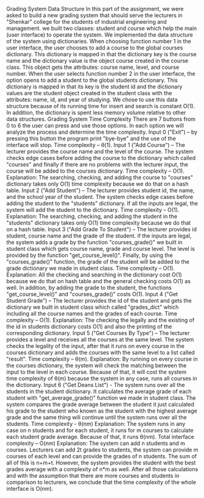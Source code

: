 
Grading System Data Structure
In this part of the assignment, we were asked to build a new grading system that should serve the lecturers in "Shenkar" college for the students of industrial engineering and management. we built two classes: student and course which help the main (user interface) to operate the system. 
We implemented the data structure of the system using dictionaries. When choosing function number 1 in the user interface, the user chooses to add a course to the global courses dictionary. This dictionary is mapped in that the dictionary key is the course name and the dictionary value is the object course created in the course class. This object gets the attributes: course name, level, and course number.
When the user selects function number 2 in the user interface, the option opens to add a student to the global students dictionary. This dictionary is mapped in that its key is the student id and the dictionary values are the student object created in the student class with the attributes: name, id, and year of studying.
We chose to use this data structure because of its running time for insert and search is constant O(1). In addition, the dictionary is spent less memory volume relative to other data structures.
Grading System Time Complexity
There are 7 buttons from 0 to 6 the user can press and use those options. In each option we will analyze the process and determine the time complexity.
Input 0 ("Exit") – by pressing this button the program print "bye-bye" and the use of the interface will stop.                                                                                                                                                                           Time complexity – θ(1).
Input 1 ("Add Course") – The lecturer provides the course name and the level of the course.  The system checks edge cases before adding the course to the dictionary which called "courses" and finally if there are no problems with the lecturer input, the course will be added to the courses dictionary. 
Time complexity – O(1).                                                                                                                                               Explanation: The searching, checking, and adding the course to "courses" dictionary takes only O(1) time complexity because we do that on a hash table.
Input 2 ("Add Student") – The lecturer provides student id, the name, and the school year of the student. The system checks edge cases before adding the student to the "students" dictionary. If all the inputs are legal, the system will add the student to the dictionary.
Time complexity – O(1).                                                                                                                                                     Explanation: The searching, checking, and adding the student in the "students" dictionary takes only O(1) time complexity because we do that on a hash table.
Input 3 ("Add Grade To Student") – The lecturer provides id student, course name and the grade of the student. if the inputs are legal, the system adds a grade by the function "courses_grade()" we built in student class which gets course name, grade and course level. The level is provided by the function "get_course_level()". Finally, by using the "courses_grade()" function, the grade of the student will be added to the grade dictionary we made in student class.
Time complexity – O(1).                                                                                                                                               Explanation: All the checking and searching in the dictionary cost O(1) because we do that on hash table and the general checking costs O(1) as well. In addition, by adding the grade to the student, the functions "get_course_level()" and  "courses_grade()" costs O(1).
Input 4 ("Get Student Grade") – The lecturer provides the id of the student and gets the dictionary we built in student class which called "grades_dict" which including all the course names and the grades of each course.
Time complexity – O(1).                                                                                                                              Explanation: The checking the legally and the existing of the id in students dictionary costs O(1) and also the printing of the corresponding dictionary. 
Input 5 ("Get Courses By Type") – The lecturer provides a level and receives all the courses at the same level. The system checks the legality of the input, after that it runs on every course in the courses dictionary and adds the courses with the same level to a list called "result".
Time complexity – θ(m).                                                                                                                                       Explanation: By running on every course in the courses dictionary, the system will check the matching between the input to the level in each course. Because of that, it will cost the system time complexity of θ(m) because the system in any case, runs all courses in the dictionary. 
Input 6 ("Get Deans List") - The system runs over all the students in the student dictionary. It calculates the average grade of each student with "get_average_grade()" function we made in student class. The system compares the grade average between the student it just calculated his grade to the student who known as the student with the highest average grade and the same thing will continue until the system runs over all the students.
Time complexity -  θ(nm)                                                                                                                                            Explanation: The system runs in any case on n students and for each student, it runs for m courses to calculate each student grade average. Because of that, it runs θ(nm). 
Total interface complexity – O(nm) 
Explanation: The system can add n students and m courses. Lecturers can add 2t grades to students, the system can provide m courses of each level and can provide the grades of n students. The sum of all of this is n+m+t. However, the system provides the student with the best grades average with a complexity of n*m as well. After all those calculations and with the assumption that there are more courses and students in comparison to lecturers, we conclude that the time complexity of the whole interface is O(nm).      
